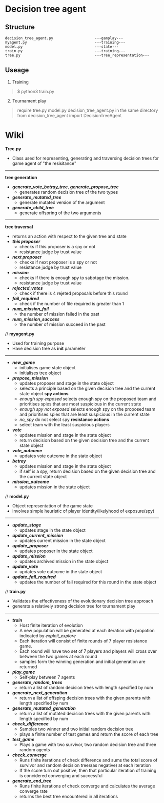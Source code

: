 # Decision tree agent
## Structure
```
decision_tree_agent.py                   ---gamplay---
myagent.py                               ---training---
model.py                                 ---state---
train.py                                 ---training---          
tree.py                                  ---tree_representation---
```

## Useage
1. Training 
> $ python3 train.py 

2. Tournament play
> require tree.py model.py decision_tree_agent.py in the same directory 
> from decision_tree_agent import DecisionTreeAgent


# Wiki
**Tree.py**
- Class used for representing, generating and traversing decision trees for game agent of "the resisitance"
---------------------------------------------
**tree generation**
- ***generate_vote_betray_tree***, ***generate_propose_tree***
    - generates random decision tree of the two types
- ***generate_mutated_tree***
    - generate mutated version of the argument 
- ***generate_child_tree***
    - generate offspring of the two arguments
---------------------------------------------
**tree traversal**
- returns an action with respect to the given tree and state
- ***this proposer***
    - checks if this proposer is a spy or not
    - resistance judge by trust value 
- ***next proposer***
    - checks if next proposer is a spy or not
    - resistance judge by trust value 
- ***mission***
    - checks if there is enough spy to sabotage the mission.
    - resistance judge by trust value 
- ***rejected_votes***
    - check if there is 4 rejeted proposals before this round
- ***fail_required***
    - check if the number of file required is greater than 1
- ***num_mission_fail***
    - the number of mission failed in the past
- ***num_mission_success***
    - the number of mission succeed in the past

//
**myagent.py**
- Used for training purpose 
- Have decision tree as __init__ parameter 
---------------------------------------------
- ***new_game***
    - initialises game state object
    - initialises tree object
- ***propose_mission***
    - updates proposer and stage in the state object
    - selects a principle based on the given decision tree and the current state object
    **spy actions**
    - *enough spy exposed* selects enough spy on the proposed team and prioritises spies that are most suspicious in the current state
    - *enough spy not exposed* selects enough spy on the proposed team and prioritises spies that are least suspicious in the current state
    - *no_spy* do not select spy 
    **resistance actions**
    - select team with the least suspicious players 
- ***vote***
    - updates mission and stage in the state object
    - return decision based on the given decision tree and the current state object
- ***vote_outcome***
    - updates vote outcome in the state object
- ***betray***
    - updates mission and stage in the state object
    - if self is a spy, return decision based on the given decision tree and the current state object
- ***mission_outcome***
    - updates mission in the state object

//
**model.py**
- Object representation of the game state
- involves simple heuristic of player identity/likelyhood of exposure(spy)
---------------------------------------------
- ***update_stage***
    - updates stage in the state object
- ***update_current_mission***
    - updates current mission in the state object
- ***update_proposer***
    - updates proposer in the state object
- ***update_mission***
    - updates archived mission in the state object
- ***update_vote***
    - updates vote outcome in the state object
- ***update_fail_required***
    - updates the number of fail required for this round in the state object

//
**train.py**
- Validates the effectiveness of the evolutionary decision tree approach 
- generats a relatively strong decision tree for tournament play
---------------------------------------------
- ***train***
    - Host finite iteration of evolution 
    - A new population will be generated at each iteration with propotion indicated by *exploit_explore* 
    - Each iteration will consist of finite rounds of 7 player resistance game.
    - Each round will have two set of 7 players and players will cross over between the two games at each round
    - samples form the winning generation and initial generation are returned
- ***play_game***
    - Self-play between 7 agents 
- ***generate_random_trees***
    - return a list of random decision trees with length specified by num
- ***generate_next_generation***
    - return a list of offsping decision trees with the given parents with length specified by num
- ***generate_mutated_generation***
    - return a list of mutated decision trees with the given parents with length specified by num
- ***check_difference***
    - Samples two winner and two initial random decision tree
    - plays a finite number of test games and return the score of each tree 
- ***test_game***
    - Plays a game with two survivor, two random decision tree and three random agents 
- ***check_converge***
    - Runs finite iterations of check difference and sums the total score of survivor and random decision trees(as negative) at each iteration
    - If the score turn out positive, then that particular iteration of training is concidered converging and successful 
- ***generate_end_tree***
    - Runs finite iterations of check converge and calculates the average converge rate
    - returns the best tree encountered in all iterations